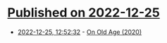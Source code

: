 # [Published on 2022-12-25](index.md)

* [2022-12-25, 12:52:32](https://news.ycombinator.com/item?id=34126817) - [On Old Age (2020)](https://newsletter.butwhatfor.com/p/takeaway-tuesday-on-old-age)
